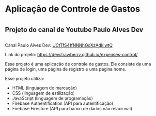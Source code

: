 # Aplicação de Controle de Gastos <h1>
## Projeto do canal de Youtube Paulo Alves Dev <h2>
Canal Paulo Alves Dev: [UCtTfS4ffNNNhGoXzAdklwtQ](https://youtube.com/@pauloalvesdev4397?si=Fm2XDPyFAZcjpBuv)

Link do projeto: https://devstrawberry.github.io/expenses-control/

Esse projeto é uma aplicação de controle de gastos. Ele consiste de uma página de login, uma página de registro e uma página home.

Esse projeto utiliza:
* HTML (linguagem de marcação)
* CSS (linguagem de estilização)
* JavaScript (linguagem de programação)
* Firebase Authentification (API para autentificação)
* Firebase Firestore (API para banco de dados não relacional)

